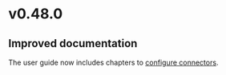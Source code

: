 # v0.48.0

## Improved documentation

The user guide now includes chapters to [configure connectors](https://guide.siisurit.com/user/connectors/).
